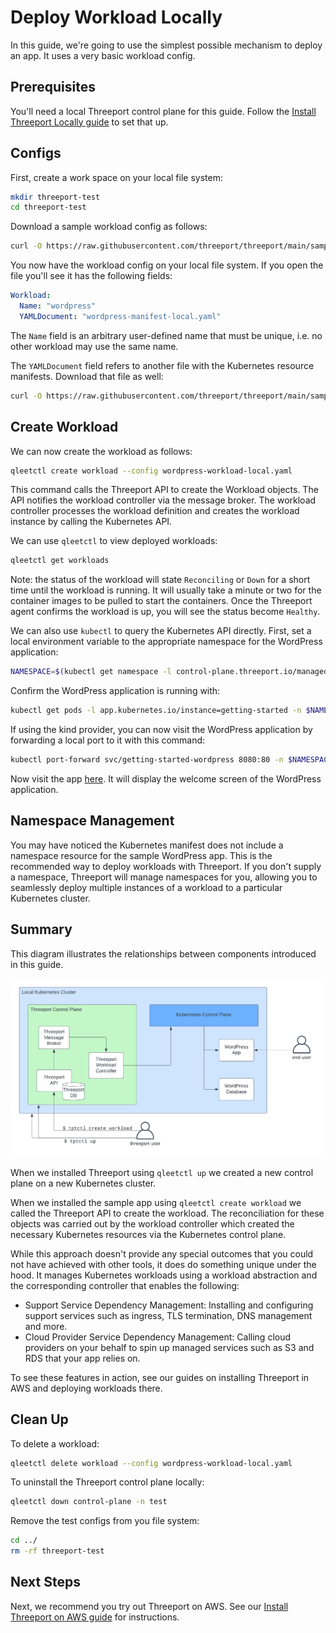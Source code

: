 # Deploy Workload Locally

In this guide, we're going to use the simplest possible mechanism to deploy an
app.  It uses a very basic workload config.

## Prerequisites

You'll need a local Threeport control plane for this guide.  Follow the [Install
Threeport Locally guide](../install/install-threeport-local.md) to set that up.

## Configs

First, create a work space on your local file system:

```bash
mkdir threeport-test
cd threeport-test
```

Download a sample workload config as follows:

```bash
curl -O https://raw.githubusercontent.com/threeport/threeport/main/samples/wordpress-workload-local.yaml
```

You now have the workload config on your local file system.  If you open the file you'll
see it has the following fields:

```yaml
Workload:
  Name: "wordpress"
  YAMLDocument: "wordpress-manifest-local.yaml"
```

The `Name` field is an arbitrary user-defined name that must be unique, i.e. no
other workload may use the same name.

The `YAMLDocument` field refers to another file with the Kubernetes resource
manifests.  Download that file as well:

```bash
curl -O https://raw.githubusercontent.com/threeport/threeport/main/samples/wordpress-manifest-local.yaml
```

## Create Workload

We can now create the workload as follows:

```bash
qleetctl create workload --config wordpress-workload-local.yaml
```

This command calls the Threeport API to create the Workload objects.
The API notifies the workload controller via the message broker.  The workload
controller processes the workload definition and creates the workload instance
by calling the Kubernetes API.

We can use `qleetctl` to view deployed workloads:

```bash
qleetctl get workloads
```

Note: the status of the workload will state `Reconciling` or `Down` for a short
time until the workload is running.  It will usually take a minute or two for
the container images to be pulled to start the containers.  Once the Threeport
agent confirms the workload is up, you will see the status become `Healthy`.

We can also use `kubectl` to query the Kubernetes API directly. First, set a local
environment variable to the appropriate namespace for the WordPress application:

```bash
NAMESPACE=$(kubectl get namespace -l control-plane.threeport.io/managed-by=threeport -o=jsonpath='{.items[0].metadata.name}')
```

Confirm the WordPress application is running with:

```bash
kubectl get pods -l app.kubernetes.io/instance=getting-started -n $NAMESPACE
```

If using the kind provider, you can now visit the WordPress application by
forwarding a local port to it with this command:

```bash
kubectl port-forward svc/getting-started-wordpress 8080:80 -n $NAMESPACE
```

Now visit the app [here](http://localhost:8080).  It will display the welcome screen of
the WordPress application.

## Namespace Management

You may have noticed the Kubernetes manifest does not include a namespace
resource for the sample WordPress app.  This is the recommended way to deploy
workloads with Threeport.  If you don't supply a namespace, Threeport will
manage namespaces for you, allowing you to seamlessly deploy multiple instances
of a workload to a particular Kubernetes cluster.

## Summary

This diagram illustrates the relationships between components introduced in this
guide.

![Threeport Getting Started](../../../img/threeport/ThreeportGettingStartedWordpress.png)

When we installed Threeport using `qleetctl up` we created a new
control plane on a new Kubernetes cluster.

When we installed the sample app using `qleetctl create workload` we called the Threeport
API to create the workload.  The reconciliation for these objects was carried
out by the workload controller which created the necessary Kubernetes resources
via the Kubernetes control plane.

While this approach doesn't provide any special outcomes that you could not have
achieved with other tools, it does do something unique under the hood.  It
manages Kubernetes workloads using a workload abstraction and the corresponding
controller that enables the following:

* Support Service Dependency Management: Installing and configuring support
  services such as ingress, TLS termination, DNS management and more.
* Cloud Provider Service Dependency Management: Calling cloud providers on your
  behalf to spin up managed services such as S3 and RDS that your app relies on.

To see these features in action, see our guides on installing Threeport in AWS
and deploying workloads there.

## Clean Up

To delete a workload:
```bash
qleetctl delete workload --config wordpress-workload-local.yaml
```

To uninstall the Threeport control plane locally:

```bash
qleetctl down control-plane -n test
```

Remove the test configs from you file system:

```bash
cd ../
rm -rf threeport-test
```

## Next Steps

Next, we recommend you try out Threeport on AWS.  See our [Install Threeport on
AWS guide](../install/install-threeport-aws.md) for instructions.

